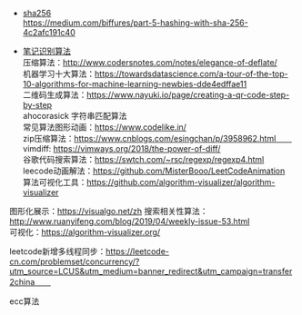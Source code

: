  - [sha256](https://webassemblycode.com/sha256-books-implementation/)    
 https://medium.com/biffures/part-5-hashing-with-sha-256-4c2afc191c40

 - [笔记识别算法](https://jackschaedler.github.io/handwriting-recognition/)  
 压缩算法：http://www.codersnotes.com/notes/elegance-of-deflate/  
 机器学习十大算法：https://towardsdatascience.com/a-tour-of-the-top-10-algorithms-for-machine-learning-newbies-dde4edffae11  
 二维码生成算法：https://www.nayuki.io/page/creating-a-qr-code-step-by-step  
 ahocorasick 字符串匹配算法  
 常见算法图形动画：https://www.codelike.in/  
 zip压缩算法：https://www.cnblogs.com/esingchan/p/3958962.html　　  
 vimdiff: https://vimways.org/2018/the-power-of-diff/  
 谷歌代码搜索算法：https://swtch.com/~rsc/regexp/regexp4.html    
 leecode动画解法：https://github.com/MisterBooo/LeetCodeAnimation    
 算法可视化工具：https://github.com/algorithm-visualizer/algorithm-visualizer  

图形化展示：https://visualgo.net/zh
搜索相关性算法：http://www.ruanyifeng.com/blog/2019/04/weekly-issue-53.html  
可视化：https://algorithm-visualizer.org/  

leetcode新增多线程同步：https://leetcode-cn.com/problemset/concurrency/?utm_source=LCUS&utm_medium=banner_redirect&utm_campaign=transfer2china　　

ecc算法
